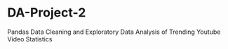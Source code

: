 # DA-Project-2
Pandas Data Cleaning and Exploratory Data Analysis of Trending Youtube Video Statistics
